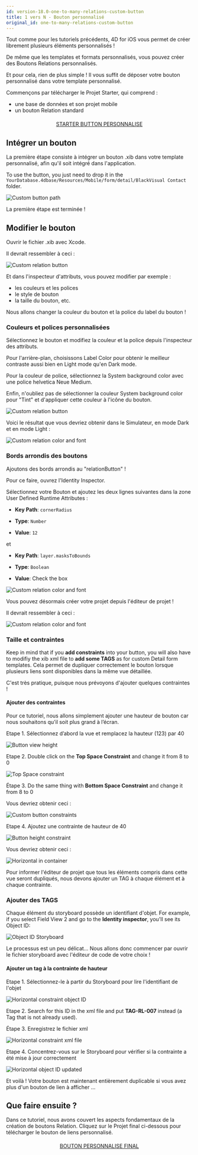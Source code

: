 ```yaml
---
id: version-18.0-one-to-many-relations-custom-button
title: 1 vers N - Bouton personnalisé
original_id: one-to-many-relations-custom-button
---
```


Tout comme pour les tutoriels précédents, 4D for iOS vous permet de créer librement plusieurs éléments personnalisés !

De même que les templates et formats personnalisés, vous pouvez créer des Boutons Relations personnalisés.

Et pour cela, rien de plus simple ! Il vous suffit de déposer votre bouton personnalisé dans votre template personnalisé.


Commençons par télécharger le Projet Starter, qui comprend :

* une base de données et son projet mobile
* un bouton Relation standard

<div markdown="1" style="text-align: center; margin-top: 20px; margin-bottom: 20px">
<a class="button"
href="https://github.com/4d-for-ios/tutorial-OneToManyCustomButton/archive/c507e764e97e006c6c785dfc468f71f5bd708845.zip">STARTER BUTTON PERSONNALISE</a>
</div>

## Intégrer un bouton

La première étape consiste à intégrer un bouton .xib dans votre template personnalisé, afin qu'il soit intégré dans l'application.

To use the button, you just need to drop it in the `YourDatabase.4dbase/Resources/Mobile/form/detail/BlackVisual Contact` folder.

![Custom button path](assets/en/relations/Relation-custom-button-path.png)

La première étape est terminée !

## Modifier le bouton

Ouvrir le fichier .xib avec Xcode.

Il devrait ressembler à ceci :

![Custom relation button](assets/en/relations/Relations-custom-button-relationButton-4D-for-iOS.png)

Et dans l'inspecteur d'attributs, vous pouvez modifier par exemple :

* les couleurs et les polices
* le style de bouton
* la taille du bouton, etc.

Nous allons changer la couleur du bouton et la police du label du bouton !

### Couleurs et polices personnalisées

Sélectionnez le bouton et modifiez la couleur et la police depuis l'inspecteur des attributs.

Pour l'arrière-plan, choisissons Label Color pour obtenir le meilleur contraste aussi bien en Light mode qu'en Dark mode.

Pour la couleur de police, sélectionnez la System background color avec une police helvetica Neue Medium.

Enfin, n'oubliez pas de sélectionner la couleur System background color pour "Tint" et d'appliquer cette couleur à l'icône du bouton.

![Custom relation button](assets/en/relations/Relations-custom-button-relationButton-4D-for-iOS-font-and-Color.png)

Voici le résultat que vous devriez obtenir dans le Simulateur, en mode Dark et en mode Light :

![Custom relation color and font](assets/en/relations/Custom-relation-button-Light-and-Dark-mode-font-and-color.png)

### Bords arrondis des boutons

Ajoutons des bords arrondis au "relationButton" !

Pour ce faire, ouvrez l'Identity Inspector.

Sélectionnez votre Bouton et ajoutez les deux lignes suivantes dans la zone User Defined Runtime Attributes :

* **Key Path**: `cornerRadius`

* **Type**: `Number`

* **Value**: `12`

et

* **Key Path**: `layer.masksToBounds`

* **Type**: `Boolean`

* **Value**: Check the box

![Custom relation color and font](assets/en/relations/Custom-relation-button-Xcode-round-corners.png)

Vous pouvez désormais créer votre projet depuis l'éditeur de projet !

Il devrait ressembler à ceci :

![Custom relation color and font](assets/en/relations/Custom-relation-button-round-corners.png)

### Taille et contraintes

Keep in mind that if you **add constraints** into your button, you will also have to modifiy the xib xml file to **add some TAGS** as for custom Detail form templates. Cela permet de dupliquer correctement le bouton lorsque plusieurs liens sont disponibles dans la même vue détaillée.

C'est très pratique, puisque nous prévoyons d'ajouter quelques contraintes !

#### Ajouter des contraintes

Pour ce tutoriel, nous allons simplement ajouter une hauteur de bouton car nous souhaitons qu’il soit plus grand à l’écran.

Etape 1. Sélectionnez d’abord la vue et remplacez la hauteur (123) par 40

![Button view height](assets/en/relations/Button-view-height.png)

Etape 2. Double click on the **Top Space Constraint** and change it from 8 to 0

![Top Space constraint](assets/en/relations/Top-Space-constraint.png)

Étape 3. Do the same thing with **Bottom Space Constraint** and change it from 8 to 0

Vous devriez obtenir ceci :

![Custom  button constraints](assets/en/relations/Custom-button-constraints.png)

Etape 4. Ajoutez une contrainte de hauteur de 40

![Button height constraint](assets/en/relations/Button-height-constraint.png)

Vous devriez obtenir ceci :

![Horizontal in container](assets/en/relations/Custom-relation-button-constraints.png)

Pour informer l'éditeur de projet que tous les éléments compris dans cette vue seront dupliqués, nous devons ajouter un TAG à chaque élément et à chaque contrainte.


### Ajouter des TAGS

Chaque élément du storyboard possède un identifiant d'objet. For example, if you select Field View 2 and go to the **Identity inspector**, you'll see its Object ID:

![Object ID Storyboard](assets/en/relations/Custom-button-object-id-storyboard.png)

Le processus est un peu délicat... Nous allons donc commencer par ouvrir le fichier storyboard avec l'éditeur de code de votre choix !

#### Ajouter un tag à la contrainte de hauteur

Etape 1. Sélectionnez-le à partir du Storyboard pour lire l'identifiant de l'objet

![Horizontal constraint object ID](assets/en/relations/Horizontal-constraint-object-ID.png)

Etape 2. Search for this ID in the xml file and put **TAG-RL-007** instead (a Tag that is not already used).

Étape 3. Enregistrez le fichier xml

![Horizontal constraint xml file](assets/en/relations/Horizontal-constraint-xml-file.png)

Etape 4. Concentrez-vous sur le Storyboard pour vérifier si la contrainte a été mise à jour correctement

![Horizontal object ID updated](assets/en/relations/Horizontal-object-id-updated.png)

Et voilà ! Votre bouton est maintenant entièrement duplicable si vous avez plus d'un bouton de lien à afficher ...

## Que faire ensuite ?

Dans ce tutoriel, nous avons couvert les aspects fondamentaux de la création de boutons Relation. Cliquez sur le Projet final ci-dessous pour télécharger le bouton de liens personnalisé.

<div markdown="1" style="text-align: center; margin-top: 20px; margin-bottom: 20px">
<a class="button"
href="https://github.com/4d-for-ios/tutorial-OneToManyCustomButton/releases/latest/download/tutorial-OneToManyCustomButton.zip">BOUTON PERSONNALISE FINAL</a>
</div>
